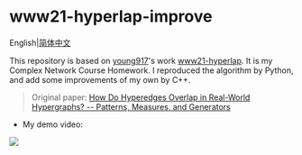 # www21-hyperlap-improve

English|[简体中文](readme_cn.md)

This repository is based on [young917](https://github.com/young917)'s work [www21-hyperlap](https://github.com/young917/www21-hyperlap). It is my Complex Network Course Homework. I reproduced the algorithm by Python, and add some improvements of my own by C++.

>  Original paper: [How Do Hyperedges Overlap in Real-World Hypergraphs? -- Patterns, Measures, and Generators](https://arxiv.org/abs/2101.07480)

- My demo video:

[![](https://bb-embed.herokuapp.com/embed?v=BV1HB4y127g3)](https://player.bilibili.com/player.html?aid=596359456&bvid=BV1HB4y127g3&cid=713609257&page=1)
